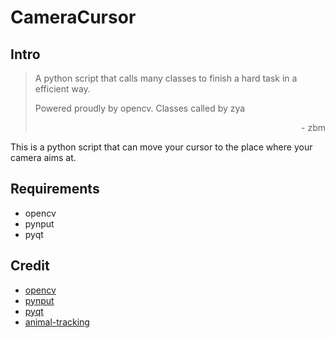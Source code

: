 # CameraCursor

## Intro

> A python script that calls many classes to finish a hard task in a efficient way.
>
> Powered proudly by opencv. Classes called by zya
>
> <div style="text-align: right">- zbm</div>

This is a python script that can move your cursor to the place where your camera aims at.

## Requirements

- opencv
- pynput
- pyqt

## Credit

- [opencv](https://github.com/opencv/opencv)
- [pynput](https://github.com/moses-palmer/pynput)
- [pyqt](https://pypi.org/project/PyQt5/)
- [animal-tracking](https://github.com/colinlaney/animal-tracking)
